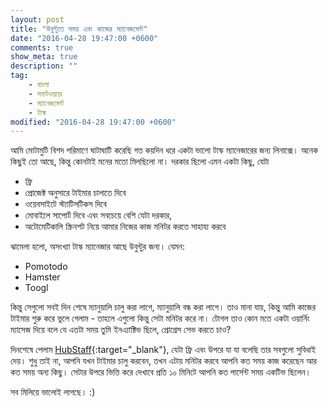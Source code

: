 ```yaml
---
layout: post
title: "উবুন্টুতে সময় এবং কাজের ম্যানেজমেন্ট"
date: "2016-04-28 19:47:00 +0600"
comments: true
show_meta: true
description: ""
tag:
    - বাংলা
    - সফটওয়্যার
    - ম্যানেজমেন্ট
    - টাস্ক
modified: "2016-04-28 19:47:00 +0600"
---
```

আমি মোটামুটি বিশদ পরিমাণে ঘাটাঘাটি করেছি গত কয়দিন ধরে একটা ভালো টাস্ক ম্যানেজারের জন্য লিনাক্সে। অনেক কিছুই তো আছে, কিন্তু কোনটাই মনের মতো মিলছিলো না। দরকার ছিলো এমন একটা কিছু, যেটা

- ফ্রি
- প্রোজেক্ট অনুসারে টাইমার চালাতে দিবে
- ওয়েবসাইটে স্ট্যাটিসটিকস দিবে
- মোবাইলে সাপোর্ট দিবে এবং সবচেয়ে বেশি যেটা দরকার,
- অটোমেটিকালি স্ক্রিনশট নিয়ে আমার নিজের কাজ মনিটর করতে সাহায্য করবে

ঝামেলা হলো, অসংখ্যা টাস্ক ম্যানেজার আছে উবুন্টুর জন্য। যেমন:

- Pomotodo
- Hamster
- Toogl

কিন্তু সেগুলো সবই দিন শেষে ম্যানুয়ালি চালু করা লাগে, ম্যানুয়ালি বন্ধ করা লাগে। তাও মানা যায়, কিন্তু আমি কাজের টাইমার শুরু করে ভুলে গেলাম - তাহলে এগুলো কিন্তু সেটা মনিটর করে না। টোগল তাও কোন মতে একটা ওয়ার্নিং ম্যাসেজ দিয়ে বলে যে এতটা সময় তুমি ইনএ্যাক্টিভ ছিলে, প্রোগ্রেস সেভ করতে চাও?

দিনশেষে পেলাম [HubStaff](https://hubstaff.com/organizations){:target="_blank"}, যেটা ফ্রি এবং উপরে যা যা বলেছি তার সবগুলো সুবিধাই দেয়। শুধু তাই না, আপনি যখন টাইমার চালু করবেন, তখন এটায় মনিটর করবে আপনি কত সময় কাজ করেছেন আর কত সময় অন্য কিছু। সেটার উপরে ভিত্তি করে দেখাবে প্রতি ১০ মিনিটে আপনি কত পার্সেন্ট সময় একটিভ ছিলেন।

সব মিলিয়ে ভালোই লাগছে। :)
